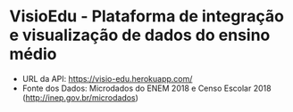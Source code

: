 # VisioEdu - Plataforma de integração e visualização de dados do ensino médio 

- URL da API: https://visio-edu.herokuapp.com/
- Fonte dos Dados: Microdados do ENEM 2018 e Censo Escolar 2018 (http://inep.gov.br/microdados)